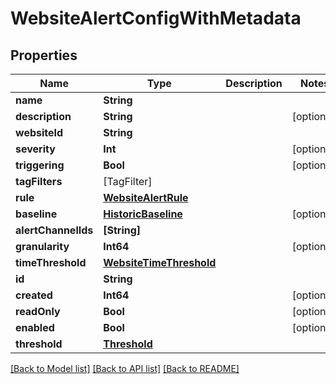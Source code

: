 # WebsiteAlertConfigWithMetadata

## Properties
Name | Type | Description | Notes
------------ | ------------- | ------------- | -------------
**name** | **String** |  | 
**description** | **String** |  | [optional] 
**websiteId** | **String** |  | 
**severity** | **Int** |  | [optional] 
**triggering** | **Bool** |  | [optional] 
**tagFilters** | [TagFilter] |  | 
**rule** | [**WebsiteAlertRule**](WebsiteAlertRule.md) |  | 
**baseline** | [**HistoricBaseline**](HistoricBaseline.md) |  | [optional] 
**alertChannelIds** | **[String]** |  | 
**granularity** | **Int64** |  | [optional] 
**timeThreshold** | [**WebsiteTimeThreshold**](WebsiteTimeThreshold.md) |  | 
**id** | **String** |  | 
**created** | **Int64** |  | [optional] 
**readOnly** | **Bool** |  | [optional] 
**enabled** | **Bool** |  | [optional] 
**threshold** | [**Threshold**](Threshold.md) |  | 

[[Back to Model list]](../README.md#documentation-for-models) [[Back to API list]](../README.md#documentation-for-api-endpoints) [[Back to README]](../README.md)


